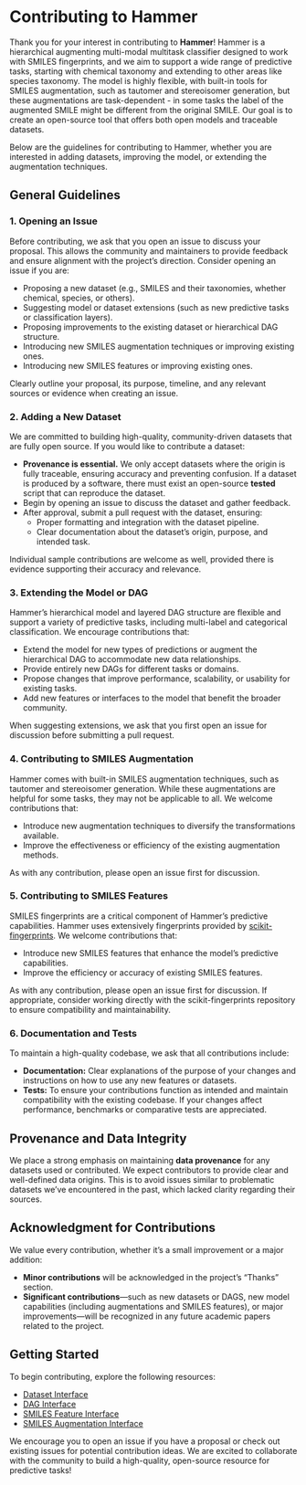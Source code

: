 # Contributing to Hammer

Thank you for your interest in contributing to **Hammer**! Hammer is a hierarchical augmenting multi-modal multitask classifier designed to work with SMILES fingerprints, and we aim to support a wide range of predictive tasks, starting with chemical taxonomy and extending to other areas like species taxonomy. The model is highly flexible, with built-in tools for SMILES augmentation, such as tautomer and stereoisomer generation, but these augmentations are task-dependent - in some tasks the label of the augmented SMILE might be different from the original SMILE. Our goal is to create an open-source tool that offers both open models and traceable datasets.

Below are the guidelines for contributing to Hammer, whether you are interested in adding datasets, improving the model, or extending the augmentation techniques.

## General Guidelines

### 1. Opening an Issue

Before contributing, we ask that you open an issue to discuss your proposal. This allows the community and maintainers to provide feedback and ensure alignment with the project’s direction. Consider opening an issue if you are:

- Proposing a new dataset (e.g., SMILES and their taxonomies, whether chemical, species, or others).
- Suggesting model or dataset extensions (such as new predictive tasks or classification layers).
- Proposing improvements to the existing dataset or hierarchical DAG structure.
- Introducing new SMILES augmentation techniques or improving existing ones.
- Introducing new SMILES features or improving existing ones.

Clearly outline your proposal, its purpose, timeline, and any relevant sources or evidence when creating an issue.

### 2. Adding a New Dataset

We are committed to building high-quality, community-driven datasets that are fully open source. If you would like to contribute a dataset:

- **Provenance is essential.** We only accept datasets where the origin is fully traceable, ensuring accuracy and preventing confusion. If a dataset is produced by a software, there must exist an open-source **tested** script that can reproduce the dataset.
- Begin by opening an issue to discuss the dataset and gather feedback.
- After approval, submit a pull request with the dataset, ensuring:
  - Proper formatting and integration with the dataset pipeline.
  - Clear documentation about the dataset’s origin, purpose, and intended task.

Individual sample contributions are welcome as well, provided there is evidence supporting their accuracy and relevance.

### 3. Extending the Model or DAG

Hammer’s hierarchical model and layered DAG structure are flexible and support a variety of predictive tasks, including multi-label and categorical classification. We encourage contributions that:

- Extend the model for new types of predictions or augment the hierarchical DAG to accommodate new data relationships.
- Provide entirely new DAGs for different tasks or domains.
- Propose changes that improve performance, scalability, or usability for existing tasks.
- Add new features or interfaces to the model that benefit the broader community.

When suggesting extensions, we ask that you first open an issue for discussion before submitting a pull request.

### 4. Contributing to SMILES Augmentation

Hammer comes with built-in SMILES augmentation techniques, such as tautomer and stereoisomer generation. While these augmentations are helpful for some tasks, they may not be applicable to all. We welcome contributions that:

- Introduce new augmentation techniques to diversify the transformations available.
- Improve the effectiveness or efficiency of the existing augmentation methods.

As with any contribution, please open an issue first for discussion.

### 5. Contributing to SMILES Features

SMILES fingerprints are a critical component of Hammer’s predictive capabilities. Hammer uses extensively fingerprints provided by [scikit-fingerprints](https://github.com/scikit-fingerprints/scikit-fingerprints). We welcome contributions that:

- Introduce new SMILES features that enhance the model’s predictive capabilities.
- Improve the efficiency or accuracy of existing SMILES features.

As with any contribution, please open an issue first for discussion. If appropriate, consider working directly with the scikit-fingerprints repository to ensure compatibility and maintainability.

### 6. Documentation and Tests

To maintain a high-quality codebase, we ask that all contributions include:

- **Documentation:** Clear explanations of the purpose of your changes and instructions on how to use any new features or datasets.
- **Tests:** To ensure your contributions function as intended and maintain compatibility with the existing codebase. If your changes affect performance, benchmarks or comparative tests are appreciated.

## Provenance and Data Integrity

We place a strong emphasis on maintaining **data provenance** for any datasets used or contributed. We expect contributors to provide clear and well-defined data origins. This is to avoid issues similar to problematic datasets we’ve encountered in the past, which lacked clarity regarding their sources.

## Acknowledgment for Contributions

We value every contribution, whether it’s a small improvement or a major addition:

- **Minor contributions** will be acknowledged in the project’s “Thanks” section.
- **Significant contributions**—such as new datasets or DAGS, new model capabilities (including augmentations and SMILES features), or major improvements—will be recognized in any future academic papers related to the project.

## Getting Started

To begin contributing, explore the following resources:

- [Dataset Interface](link1)
- [DAG Interface](link2)
- [SMILES Feature Interface](link3)
- [SMILES Augmentation Interface](link4)

We encourage you to open an issue if you have a proposal or check out existing issues for potential contribution ideas. We are excited to collaborate with the community to build a high-quality, open-source resource for predictive tasks!
